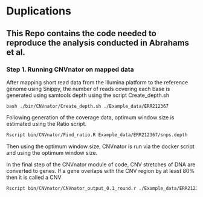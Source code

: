 # Duplications

## This Repo contains the code needed to reproduce the analysis conducted in  Abrahams et al.

### Step 1. Running CNVnator on mapped data

After mapping short read data from the Illumina platform to the reference genome using Snippy, the number of reads covering each base is generated using samtools depth using the script Create_depth.sh

```
bash ./bin/CNVnator/Create_depth.sh ./Example_data/ERR212367
``` 

Following generation of the coverage data,  optimum window size is estimated using the Ratio script.
```bash
Rscript bin/CNVnator/Find_ratio.R Example_data/ERR212367/snps.depth
```

Then using the optimum window size, CNVnator is run via the docker script and using the optimum window size.

In the final step of the CNVnator module of code, CNV stretches of DNA are converted to genes. If a gene overlaps with the CNV region by at least 80% then it is called a CNV

```bash
Rscript bin/CNVnator/CNVnator_output_0.1_round.r ./Example_data/ERR212367/CNVnator_out_100.txt
```
